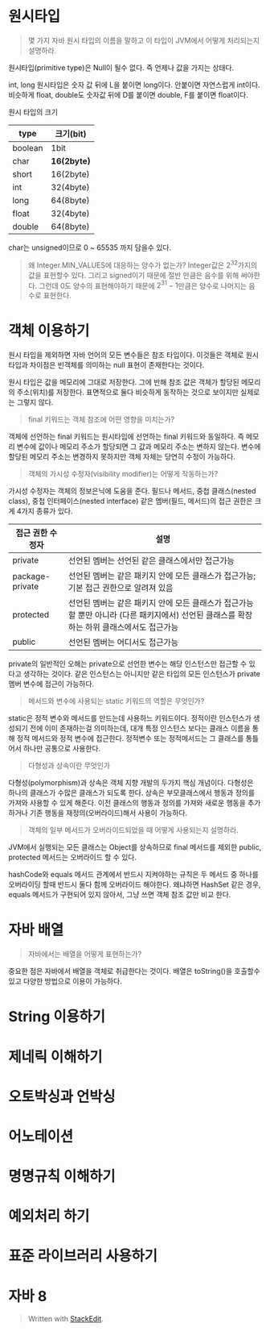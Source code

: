 # 원시타입

> 몇 가지 자바 원시 타입의 이름을 말하고 이 타입이  JVM에서 어떻게 처리되는지 설명하라.

원시타입(primitive type)은 Null이 될수 없다. 즉 언제나 값을 가지는 상태다. 

int, long 원시타입은 숫자 값 뒤에 L을 붙이면 long이다.  안붙이면 자연스럽게 int이다. 비슷하게 float, double도 숫자값 뒤에 D를 붙이면 double, F를 붙이면 float이다.

원시 타입의 크기

| type| 크기(bit)  |
|--|--|
|boolean | 1bit |
|char | **16(2byte)** |
|short | 16(2byte) |
|int | 32(4byte) |
|long | 64(8byte) |
|float | 32(4byte) |
|double | 64(8byte) |

char는 unsigned이므로 0 ~ 65535 까지 담을수 있다. 

> 왜 Integer.MIN_VALUES에 대응하는 양수가 없는가?
> Integer값은 $2^{32}$가지의 값을 표현할수 있다. 그리고 signed이기 때문에 절반 만큼은 음수를 위해 써야한다.  그런데 0도 양수의 표현해야하기 때문에 $2^{31}-1$만큼은 양수로 나머지는 음수로 표현한다.

# 객체 이용하기

원시 타입을 제외하면 자바 언어의 모든 변수들은 참조 타입이다. 이것들은 객체로 원시타입과 차이점은 빈객체를 의미하는 null 표현이 존재한다는 것이다.

원시 타입은 값을 메모리에 그대로 저장한다. 그에 반해 참조 값은 객체가 할당된 메모리의 주소(위치)를 저장한다. 표면적으로 둘다 비슷하게 동작하는 것으로 보이지만 실제로는 그렇지 않다. 

> final 키워드는 객체 참조에 어떤 영향을 미치는가?

객체에 선언하는 final 키워드는 원시타입에 선언하는 final 키워드와 동일하다. 즉 메모리 변수에 값이나 메모리 주소가 할당되면 그 값과 메모리 주소는 변하지 않는다. 변수에 할당된 메모리 주소는 변경하지 못하지만 객체 자체는 당연히 수정이 가능하다.

> 객체의 가시성 수정자(visibility modifier)는 어떻게 작동하는가? 

가시성 수정자는 객체의 정보은닉에 도움을 준다. 필드나 메서드, 중첩 클래스(nested class), 중첩 인터페이스(nested interface) 같은  멤버(필드, 메서드)의 접근 권한은 크게 4가지 종류가 있다. 

| 접근 권한 수정자 | 설명 |
|--|--|
|private| 선언된 멤버는 선언된 같은 클래스에서만 접근가능 |
|package-private| 선언된 멤버는 같은 패키지 안에 모든 클래스가 접근가능; 기본 접근 권한으로 알려져 있음 |
|protected| 선언된 멤버는 같은 패키지 안에 모든 클래스가 접근가능할 뿐만 아니라 (다른 패키지에서) 선언된 클래스를 확장하는 하위 클래스에서도 접근가능|
|public| 선언된 멤버는 어디서도 접근가능|

private의 일반적인 오해는 private으로 선언한 변수는 해당 인스턴스만 접근할 수 있다고 생각하는 것이다. 같은 인스턴스는 아니지만 같은 타입의 모든 인스턴스가 private 멤버 변수에 접근이 가능하다. 

> 메서드와 변수에 사용되는 static 키워드의 역할은 무엇인가?

static은 정적 변수와 메서드를 만드는데 사용하느 키워드이다. 정적이란 인스턴스가 생성되기 전에 이미 존재하는걸 의미하는데, 대개 특정 인스턴스 보다는 클래스 이름을 통해 정적 메서드와 정적 변수에 접근한다. 정적변수 또는 정적메서드는 그 클래스를 통틀어서 하나만 공통으로 사용한다.

> 다형성과 상속이란 무엇인가

다형성(polymorphism)과 상속은 객체 지향 개발의 두가지 핵심 개념이다. 
다형성은 하나의 클래스가 수많은 클래스가 되도록 한다.
상속은 부모클래스에서 행동과 정의를 가져와 사용할 수 있게 해준다. 이전 클래스의 행동과 정의를 가져와 새로운 행동을 추가하거나 기존 행동을 재정의(오버라이드)해서 사용이 가능하다. 

> 객체의 일부 메서드가 오버라이드되었을 때 어떻게 사용되는지 설명하라. 

JVM에서 실행되는 모든 클래스는 Object를 상속하므로 final 메서드를 제외한 public, protected 메서드는 오버라이드 할 수 있다. 

hashCode와 equals 메서드 관계에서 반드시 지켜야하는 규칙은 두 메서드 중 하나를 오버라이딩 할때 반드시 둘다 함께 오버라이드 해야한다. 왜냐하면 HashSet 같은 경우, equals 메서드가 구현되어 있지 않아서, 그냥 쓰면 객체 참조 값만 비교 한다. 

# 자바 배열

> 자바에서는 배열을 어떻게 표현하는가?

중요한 점은 자바에서 배열을 객체로 취급한다는 것이다. 배열은 toString()을 호출할수 있고 다양한 방법으로 이용이 가능하다. 

# String 이용하기

# 제네릭 이해하기

# 오토박싱과 언박싱

# 어노테이션

# 명명규칙 이해하기

# 예외처리 하기

# 표준 라이브러리 사용하기 

# 자바 8


> Written with [StackEdit](https://stackedit.io/).
<!--stackedit_data:
eyJoaXN0b3J5IjpbLTE4Nzc3OTgyNzQsLTE1MjQ3MDUyOTUsMT
ExMzU0MTEyNiwtNjYwOTk4MzAyLC03MTczOTY3MjAsNDE5NjMw
ODMzLDQxMTg4NzM1MSw2NDk1Mzg4ODUsLTEzMTg1NTk1NDYsOD
ExMTk2NDA4LC0xNjUxOTQxODExLC01NDg0NTU3MDEsLTEwMzYw
NTE4NzIsLTE1MTQ3MzY3NDksLTE0NDU3NTgwOTYsMjEzNjU0ND
I1OSw1Mjk5Nzg3MCw0MDM1MjQwMDAsODMyODQ3Njc5LDIxMzY3
NTg0MDldfQ==
-->